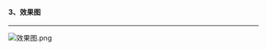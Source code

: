 #### 3、效果图
***
![效果图.png](https://p1-juejin.byteimg.com/tos-cn-i-k3u1fbpfcp/17a5892b7c32403389cad99c87fd8095~tplv-k3u1fbpfcp-watermark.image)